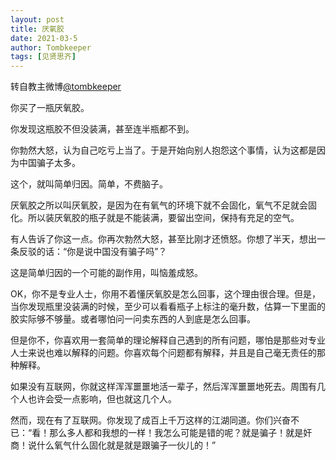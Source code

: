 ```yaml
---
layout: post
title: 厌氧胶
date: 2021-03-5
author: Tombkeeper
tags: [见贤思齐]
---
```


 转自教主微博[@tombkeeper](https://weibo.com/1401527553/K4LAghg65)

<!--- more --->

你买了一瓶厌氧胶。

你发现这瓶胶不但没装满，甚至连半瓶都不到。

你勃然大怒，认为自己吃亏上当了。于是开始向别人抱怨这个事情，认为这都是因为中国骗子太多。

这个，就叫简单归因。简单，不费脑子。

厌氧胶之所以叫厌氧胶，是因为在有氧气的环境下就不会固化，氧气不足就会固化。所以装厌氧胶的瓶子就是不能装满，要留出空间，保持有充足的空气。

有人告诉了你这一点。你再次勃然大怒，甚至比刚才还愤怒。你想了半天，想出一条反驳的话：“你是说中国没有骗子吗”？

这是简单归因的一个可能的副作用，叫恼羞成怒。

OK，你不是专业人士，你用不着懂厌氧胶是怎么回事，这个理由很合理。但是，当你发现瓶里没装满的时候，至少可以看看瓶子上标注的毫升数，估算一下里面的胶实际够不够量。或者哪怕问一问卖东西的人到底是怎么回事。

但是你不，你喜欢用一套简单的理论解释自己遇到的所有问题，哪怕是那些对专业人士来说也难以解释的问题。你喜欢每个问题都有解释，并且是自己毫无责任的那种解释。

如果没有互联网，你就这样浑浑噩噩地活一辈子，然后浑浑噩噩地死去。周围有几个人也许会受一点影响，但也就这几个人。

然而，现在有了互联网。你发现了成百上千万这样的江湖同道。你们兴奋不已：“看！那么多人都和我想的一样！我怎么可能是错的呢？就是骗子！就是奸商！说什么氧气什么固化就是就是跟骗子一伙儿的！”